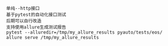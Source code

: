 ```单纯--http接口```<br>
```基于pytest的自动化接口测试```<br>
```后期可以自行改造```<br>
```支持使用allure生成测试报告```<br>
```pytest --alluredir=/tmp/my_allure_results pyauto/tests/eos/```<br>
```allure serve /tmp/my_allure_results```<br>